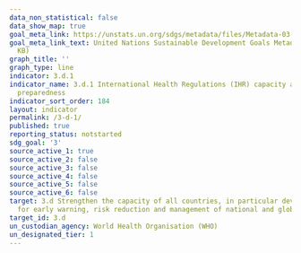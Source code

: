 ```yaml
---
data_non_statistical: false
data_show_map: true
goal_meta_link: https://unstats.un.org/sdgs/metadata/files/Metadata-03-0D-01.pdf
goal_meta_link_text: United Nations Sustainable Development Goals Metadata (PDF 58.0
  KB)
graph_title: ''
graph_type: line
indicator: 3.d.1
indicator_name: 3.d.1 International Health Regulations (IHR) capacity and health emergency
  preparedness
indicator_sort_order: 184
layout: indicator
permalink: /3-d-1/
published: true
reporting_status: notstarted
sdg_goal: '3'
source_active_1: true
source_active_2: false
source_active_3: false
source_active_4: false
source_active_5: false
source_active_6: false
target: 3.d Strengthen the capacity of all countries, in particular developing countries,
  for early warning, risk reduction and management of national and global health risks
target_id: 3.d
un_custodian_agency: World Health Organisation (WHO)
un_designated_tier: 1
---
```

